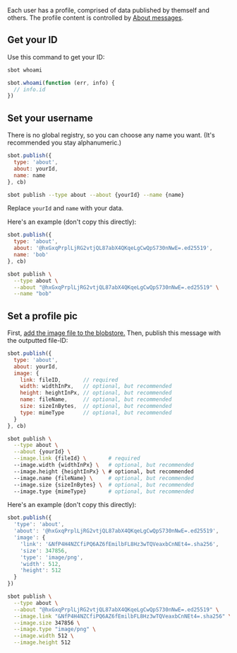 Each user has a profile, comprised of data published by themself and others.
The profile content is controlled by [About messages](/docs/message-types/about.html).

## Get your ID

Use this command to get your ID:

```bash
sbot whoami
```
```js
sbot.whoami(function (err, info) {
  // info.id
})
```

## Set your username

There is no global registry, so you can choose any name you want.
(It's recommended you stay alphanumeric.)

```js
sbot.publish({
  type: 'about',
  about: yourId,
  name: name
}, cb)
```
```bash
sbot publish --type about --about {yourId} --name {name}
```

Replace `yourId` and `name` with your data.

Here's an example (don't copy this directly):

```js
sbot.publish({
  type: 'about',
  about: '@hxGxqPrplLjRG2vtjQL87abX4QKqeLgCwQpS730nNwE=.ed25519',
  name: 'bob'
}, cb)
```
```bash
sbot publish \
  --type about \
  --about "@hxGxqPrplLjRG2vtjQL87abX4QKqeLgCwQpS730nNwE=.ed25519" \
  --name "bob"
```

## Set a profile pic

First, <a href="/docs/basics/publish-a-file.html">add the image file to the blobstore.</a>
Then, publish this message with the outputted file-ID:

```js
sbot.publish({
  type: 'about',
  about: yourId,
  image: {
    link: fileID,       // required
    width: widthInPx,   // optional, but recommended
    height: heightInPx, // optional, but recommended
    name: fileName,     // optional, but recommended
    size: sizeInBytes,  // optional, but recommended
    type: mimeType      // optional, but recommended
  }
}, cb)
```
```bash
sbot publish \
  --type about \
  --about {yourId} \
  --image.link {fileId} \       # required
  --image.width {widthInPx} \   # optional, but recommended
  --image.height {heightInPx} \ # optional, but recommended
  --image.name {fileName} \     # optional, but recommended
  --image.size {sizeInBytes} \  # optional, but recommended
  --image.type {mimeType}       # optional, but recommended
```


Here's an example (don't copy this directly):

```js
sbot.publish({
  'type': 'about',
  'about': '@hxGxqPrplLjRG2vtjQL87abX4QKqeLgCwQpS730nNwE=.ed25519',
  'image': {
    'link': '&NfP4H4NZCfiPQ6AZ6fEmilbFL8Hz3wTQVeaxbCnNEt4=.sha256',
    'size': 347856,
    'type': 'image/png',
    'width': 512,
    'height': 512
  }
})
```
```bash
sbot publish \
  --type about \
  --about "@hxGxqPrplLjRG2vtjQL87abX4QKqeLgCwQpS730nNwE=.ed25519" \
  --image.link "&NfP4H4NZCfiPQ6AZ6fEmilbFL8Hz3wTQVeaxbCnNEt4=.sha256" \
  --image.size 347856 \
  --image.type "image/png" \
  --image.width 512 \
  --image.height 512
```